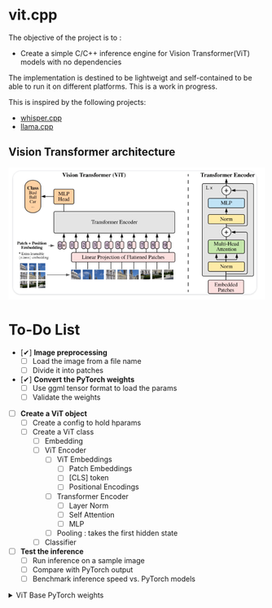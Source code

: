 # vit.cpp
The objective of the project is to :

* Create a simple C/C++ inference engine for Vision Transformer(ViT) models with no dependencies

The implementation is destined to be lightweigt and self-contained to be able to run it on different platforms.
This is a work in progress.

This is inspired by the following projects:
* [whisper.cpp](https://github.com/ggerganov/whisper.cpp)
* [llama.cpp](https://github.com/ggerganov/llama.cpp)

## Vision Transformer architecture

![Vision Transfomer overview](assets/image.png)

# To-Do List

- [&#10004;] **Image preprocessing**
  - [ ] Load the image from a file name
  - [ ] Divide it into patches
- [&#10004;] **Convert the PyTorch weights**
  - [ ] Use ggml tensor format to load the params
  - [ ] Validate the weights
- [ ] **Create a ViT object**
  - [ ] Create a config to hold hparams
  - [ ] Create a ViT class
    - [ ] Embedding
    - [ ] ViT Encoder
        - [ ] ViT Embeddings
            - [ ] Patch Embeddings
            - [ ] [CLS] token
            - [ ] Positional Encodings
        - [ ] Transformer Encoder
            - [ ] Layer Norm
            - [ ] Self Attention
            - [ ] MLP
        - [ ] Pooling : takes the first hidden state
    - [ ] Classifier
- [ ] **Test the inference**
  - [ ] Run inference on a sample image
  - [ ] Compare with PyTorch output
  - [ ] Benchmark inference speed vs. PyTorch models

<details>
<summary>ViT Base PyTorch weights</summary>

    cls_token                   : torch.Size([1, 1, 768])
    pos_embed                   : torch.Size([1, 785, 768])
    patch_embed.proj.weight     : torch.Size([768, 3, 8, 8])
    patch_embed.proj.bias       : torch.Size([768])
    blocks.0.norm1.weight       : torch.Size([768])
    blocks.0.norm1.bias         : torch.Size([768])
    blocks.0.attn.qkv.weight    : torch.Size([2304, 768])
    blocks.0.attn.qkv.bias      : torch.Size([2304])
    blocks.0.attn.proj.weight   : torch.Size([768, 768])
    blocks.0.attn.proj.bias     : torch.Size([768])
    blocks.0.norm2.weight       : torch.Size([768])
    blocks.0.norm2.bias         : torch.Size([768])
    blocks.0.mlp.fc1.weight     : torch.Size([3072, 768])
    blocks.0.mlp.fc1.bias       : torch.Size([3072])
    blocks.0.mlp.fc2.weight     : torch.Size([768, 3072])
    blocks.0.mlp.fc2.bias       : torch.Size([768])
    blocks.1.norm1.weight       : torch.Size([768])
    blocks.1.norm1.bias         : torch.Size([768])
    blocks.1.attn.qkv.weight    : torch.Size([2304, 768])
    blocks.1.attn.qkv.bias      : torch.Size([2304])
    blocks.1.attn.proj.weight   : torch.Size([768, 768])
    blocks.1.attn.proj.bias     : torch.Size([768])
    blocks.1.norm2.weight       : torch.Size([768])
    blocks.1.norm2.bias         : torch.Size([768])
    blocks.1.mlp.fc1.weight     : torch.Size([3072, 768])
    blocks.1.mlp.fc1.bias       : torch.Size([3072])
    blocks.1.mlp.fc2.weight     : torch.Size([768, 3072])
    blocks.1.mlp.fc2.bias       : torch.Size([768])
    blocks.2.norm1.weight       : torch.Size([768])
    blocks.2.norm1.bias         : torch.Size([768])
    blocks.2.attn.qkv.weight    : torch.Size([2304, 768])
    blocks.2.attn.qkv.bias      : torch.Size([2304])
    blocks.2.attn.proj.weight   : torch.Size([768, 768])
    blocks.2.attn.proj.bias     : torch.Size([768])
    blocks.2.norm2.weight       : torch.Size([768])
    blocks.2.norm2.bias         : torch.Size([768])
    blocks.2.mlp.fc1.weight     : torch.Size([3072, 768])
    blocks.2.mlp.fc1.bias       : torch.Size([3072])
    blocks.2.mlp.fc2.weight     : torch.Size([768, 3072])
    blocks.2.mlp.fc2.bias       : torch.Size([768])
    blocks.3.norm1.weight       : torch.Size([768])
    blocks.3.norm1.bias         : torch.Size([768])
    blocks.3.attn.qkv.weight    : torch.Size([2304, 768])
    blocks.3.attn.qkv.bias      : torch.Size([2304])
    blocks.3.attn.proj.weight   : torch.Size([768, 768])
    blocks.3.attn.proj.bias     : torch.Size([768])
    blocks.3.norm2.weight       : torch.Size([768])
    blocks.3.norm2.bias         : torch.Size([768])
    blocks.3.mlp.fc1.weight     : torch.Size([3072, 768])
    blocks.3.mlp.fc1.bias       : torch.Size([3072])
    blocks.3.mlp.fc2.weight     : torch.Size([768, 3072])
    blocks.3.mlp.fc2.bias       : torch.Size([768])
    blocks.4.norm1.weight       : torch.Size([768])
    blocks.4.norm1.bias         : torch.Size([768])
    blocks.4.attn.qkv.weight    : torch.Size([2304, 768])
    blocks.4.attn.qkv.bias      : torch.Size([2304])
    blocks.4.attn.proj.weight   : torch.Size([768, 768])
    blocks.4.attn.proj.bias     : torch.Size([768])
    blocks.4.norm2.weight       : torch.Size([768])
    blocks.4.norm2.bias         : torch.Size([768])
    blocks.4.mlp.fc1.weight     : torch.Size([3072, 768])
    blocks.4.mlp.fc1.bias       : torch.Size([3072])
    blocks.4.mlp.fc2.weight     : torch.Size([768, 3072])
    blocks.4.mlp.fc2.bias       : torch.Size([768])
    blocks.5.norm1.weight       : torch.Size([768])
    blocks.5.norm1.bias         : torch.Size([768])
    blocks.5.attn.qkv.weight    : torch.Size([2304, 768])
    blocks.5.attn.qkv.bias      : torch.Size([2304])
    blocks.5.attn.proj.weight   : torch.Size([768, 768])
    blocks.5.attn.proj.bias     : torch.Size([768])
    blocks.5.norm2.weight       : torch.Size([768])
    blocks.5.norm2.bias         : torch.Size([768])
    blocks.5.mlp.fc1.weight     : torch.Size([3072, 768])
    blocks.5.mlp.fc1.bias       : torch.Size([3072])
    blocks.5.mlp.fc2.weight     : torch.Size([768, 3072])
    blocks.5.mlp.fc2.bias       : torch.Size([768])
    blocks.6.norm1.weight       : torch.Size([768])
    blocks.6.norm1.bias         : torch.Size([768])
    blocks.6.attn.qkv.weight    : torch.Size([2304, 768])
    blocks.6.attn.qkv.bias      : torch.Size([2304])
    blocks.6.attn.proj.weight   : torch.Size([768, 768])
    blocks.6.attn.proj.bias     : torch.Size([768])
    blocks.6.norm2.weight       : torch.Size([768])
    blocks.6.norm2.bias         : torch.Size([768])
    blocks.6.mlp.fc1.weight     : torch.Size([3072, 768])
    blocks.6.mlp.fc1.bias       : torch.Size([3072])
    blocks.6.mlp.fc2.weight     : torch.Size([768, 3072])
    blocks.6.mlp.fc2.bias       : torch.Size([768])
    blocks.7.norm1.weight       : torch.Size([768])
    blocks.7.norm1.bias         : torch.Size([768])
    blocks.7.attn.qkv.weight    : torch.Size([2304, 768])
    blocks.7.attn.qkv.bias      : torch.Size([2304])
    blocks.7.attn.proj.weight   : torch.Size([768, 768])
    blocks.7.attn.proj.bias     : torch.Size([768])
    blocks.7.norm2.weight       : torch.Size([768])
    blocks.7.norm2.bias         : torch.Size([768])
    blocks.7.mlp.fc1.weight     : torch.Size([3072, 768])
    blocks.7.mlp.fc1.bias       : torch.Size([3072])
    blocks.7.mlp.fc2.weight     : torch.Size([768, 3072])
    blocks.7.mlp.fc2.bias       : torch.Size([768])
    blocks.8.norm1.weight       : torch.Size([768])
    blocks.8.norm1.bias         : torch.Size([768])
    blocks.8.attn.qkv.weight    : torch.Size([2304, 768])
    blocks.8.attn.qkv.bias      : torch.Size([2304])
    blocks.8.attn.proj.weight   : torch.Size([768, 768])
    blocks.8.attn.proj.bias     : torch.Size([768])
    blocks.8.norm2.weight       : torch.Size([768])
    blocks.8.norm2.bias         : torch.Size([768])
    blocks.8.mlp.fc1.weight     : torch.Size([3072, 768])
    blocks.8.mlp.fc1.bias       : torch.Size([3072])
    blocks.8.mlp.fc2.weight     : torch.Size([768, 3072])
    blocks.8.mlp.fc2.bias       : torch.Size([768])
    blocks.9.norm1.weight       : torch.Size([768])
    blocks.9.norm1.bias         : torch.Size([768])
    blocks.9.attn.qkv.weight    : torch.Size([2304, 768])
    blocks.9.attn.qkv.bias      : torch.Size([2304])
    blocks.9.attn.proj.weight   : torch.Size([768, 768])
    blocks.9.attn.proj.bias     : torch.Size([768])
    blocks.9.norm2.weight       : torch.Size([768])
    blocks.9.norm2.bias         : torch.Size([768])
    blocks.9.mlp.fc1.weight     : torch.Size([3072, 768])
    blocks.9.mlp.fc1.bias       : torch.Size([3072])
    blocks.9.mlp.fc2.weight     : torch.Size([768, 3072])
    blocks.9.mlp.fc2.bias       : torch.Size([768])
    blocks.10.norm1.weight      : torch.Size([768])
    blocks.10.norm1.bias        : torch.Size([768])
    blocks.10.attn.qkv.weight   : torch.Size([2304, 768])
    blocks.10.attn.qkv.bias     : torch.Size([2304])
    blocks.10.attn.proj.weight  : torch.Size([768, 768])
    blocks.10.attn.proj.bias    : torch.Size([768])
    blocks.10.norm2.weight      : torch.Size([768])
    blocks.10.norm2.bias        : torch.Size([768])
    blocks.10.mlp.fc1.weight    : torch.Size([3072, 768])
    blocks.10.mlp.fc1.bias      : torch.Size([3072])
    blocks.10.mlp.fc2.weight    : torch.Size([768, 3072])
    blocks.10.mlp.fc2.bias      : torch.Size([768])
    blocks.11.norm1.weight      : torch.Size([768])
    blocks.11.norm1.bias        : torch.Size([768])
    blocks.11.attn.qkv.weight   : torch.Size([2304, 768])
    blocks.11.attn.qkv.bias     : torch.Size([2304])
    blocks.11.attn.proj.weight  : torch.Size([768, 768])
    blocks.11.attn.proj.bias    : torch.Size([768])
    blocks.11.norm2.weight      : torch.Size([768])
    blocks.11.norm2.bias        : torch.Size([768])
    blocks.11.mlp.fc1.weight    : torch.Size([3072, 768])
    blocks.11.mlp.fc1.bias      : torch.Size([3072])
    blocks.11.mlp.fc2.weight    : torch.Size([768, 3072])
    blocks.11.mlp.fc2.bias      : torch.Size([768])
    norm.weight                 : torch.Size([768])
    norm.bias                   : torch.Size([768])
    head.weight                 : torch.Size([1000, 768])
    head.bias                   : torch.Size([1000])
</details>